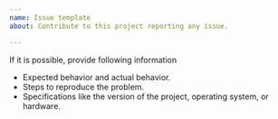 ```yaml
---
name: Issue template
about: Contribute to this project reporting any issue.

---
```


If it is possible, provide following information
* Expected behavior and actual behavior.
* Steps to reproduce the problem.
* Specifications like the version of the project, operating system, or hardware.
